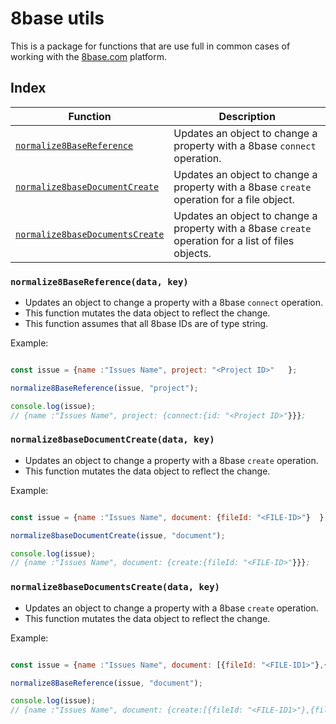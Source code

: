 # 8base utils

This is a package for functions that are use full in common cases of working with the [8base.com](https://www.8base.com) platform.


## Index

| Function   | Description   | 
| ------ | ------ | 
| [`normalize8BaseReference`](#normalize8BaseReference) | Updates an object to change a property with a 8base `connect` operation. | 
| [`normalize8baseDocumentCreate`](#normalize8baseDocumentCreate) | Updates an object to change a property with a 8base `create` operation for a file object. | 
| [`normalize8baseDocumentsCreate`](#normalize8baseDocumentsCreate) | Updates an object to change a property with a 8base `create` operation for a list of files objects. | 


### `normalize8BaseReference(data, key)`

- Updates an object to change a property with a 8base `connect` operation.
- This function mutates the data object to reflect the change.
- This function assumes that all 8base IDs are of type string.

Example:


```javascript

const issue = {name :"Issues Name", project: "<Project ID>"   };

normalize8BaseReference(issue, "project");

console.log(issue);
// {name :"Issues Name", project: {connect:{id: "<Project ID>"}}};

``` 


### `normalize8baseDocumentCreate(data, key)`

- Updates an object to change a property with a 8base `create` operation.
- This function mutates the data object to reflect the change.

Example:


```javascript

const issue = {name :"Issues Name", document: {fileId: "<FILE-ID>"}  };

normalize8baseDocumentCreate(issue, "document");

console.log(issue);
// {name :"Issues Name", document: {create:{fileId: "<FILE-ID>"}}};

``` 



### `normalize8baseDocumentsCreate(data, key)`

- Updates an object to change a property with a 8base `create` operation.
- This function mutates the data object to reflect the change.

Example:


```javascript

const issue = {name :"Issues Name", document: [{fileId: "<FILE-ID1>"},{fileId: "<FILE-ID2>"}]  };

normalize8BaseReference(issue, "document");

console.log(issue);
// {name :"Issues Name", document: {create:[{fileId: "<FILE-ID1>"},{fileId: "<FILE-ID2>"}]}};

``` 
